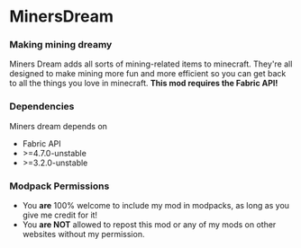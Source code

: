 # MinersDream
### Making mining dreamy

Miners Dream adds all sorts of mining-related items to minecraft. They're all designed to make mining more fun and more efficient so you can get back to all the things you love in minecraft. **This mod requires the Fabric API!**

### Dependencies
Miners dream depends on 
- Fabric API
- \>=4.7.0-unstable
- \>=3.2.0-unstable

### Modpack Permissions
- You **are** 100% welcome to include my mod in modpacks, as long as you give me credit for it!
- You **are NOT** allowed to repost this mod or any of my mods on other websites without my permission.
